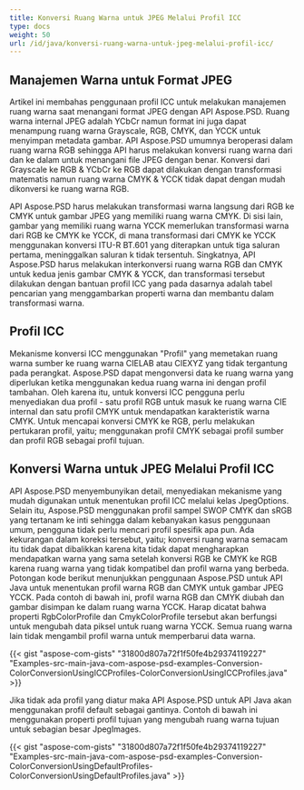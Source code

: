 ```yaml
---
title: Konversi Ruang Warna untuk JPEG Melalui Profil ICC
type: docs
weight: 50
url: /id/java/konversi-ruang-warna-untuk-jpeg-melalui-profil-icc/
---
```


## **Manajemen Warna untuk Format JPEG**


Artikel ini membahas penggunaan profil ICC untuk melakukan manajemen ruang warna saat menangani format JPEG dengan API Aspose.PSD. Ruang warna internal JPEG adalah YCbCr namun format ini juga dapat menampung ruang warna Grayscale, RGB, CMYK, dan YCCK untuk menyimpan metadata gambar. API Aspose.PSD umumnya beroperasi dalam ruang warna RGB sehingga API harus melakukan konversi ruang warna dari dan ke dalam untuk menangani file JPEG dengan benar. Konversi dari Grayscale ke RGB & YCbCr ke RGB dapat dilakukan dengan transformasi matematis namun ruang warna CMYK & YCCK tidak dapat dengan mudah dikonversi ke ruang warna RGB.



API Aspose.PSD harus melakukan transformasi warna langsung dari RGB ke CMYK untuk gambar JPEG yang memiliki ruang warna CMYK. Di sisi lain, gambar yang memiliki ruang warna YCCK memerlukan transformasi warna dari RGB ke CMYK ke YCCK, di mana transformasi dari CMYK ke YCCK menggunakan konversi ITU-R BT.601 yang diterapkan untuk tiga saluran pertama, meninggalkan saluran k tidak tersentuh. Singkatnya, API Aspose.PSD harus melakukan interkonversi ruang warna RGB dan CMYK untuk kedua jenis gambar CMYK & YCCK, dan transformasi tersebut dilakukan dengan bantuan profil ICC yang pada dasarnya adalah tabel pencarian yang menggambarkan properti warna dan membantu dalam transformasi warna.


## **Profil ICC**
Mekanisme konversi ICC menggunakan "Profil" yang memetakan ruang warna sumber ke ruang warna CIELAB atau CIEXYZ yang tidak tergantung pada perangkat. Aspose.PSD dapat mengonversi data ke ruang warna yang diperlukan ketika menggunakan kedua ruang warna ini dengan profil tambahan. Oleh karena itu, untuk konversi ICC pengguna perlu menyediakan dua profil - satu profil RGB untuk masuk ke ruang warna CIE internal dan satu profil CMYK untuk mendapatkan karakteristik warna CMYK. Untuk mencapai konversi CMYK ke RGB, perlu melakukan pertukaran profil, yaitu; menggunakan profil CMYK sebagai profil sumber dan profil RGB sebagai profil tujuan.
## **Konversi Warna untuk JPEG Melalui Profil ICC**
API Aspose.PSD menyembunyikan detail, menyediakan mekanisme yang mudah digunakan untuk menentukan profil ICC melalui kelas JpegOptions. Selain itu, Aspose.PSD menggunakan profil sampel SWOP CMYK dan sRGB yang tertanam ke inti sehingga dalam kebanyakan kasus penggunaan umum, pengguna tidak perlu mencari profil spesifik apa pun. Ada kekurangan dalam koreksi tersebut, yaitu; konversi ruang warna semacam itu tidak dapat dibalikkan karena kita tidak dapat mengharapkan mendapatkan warna yang sama setelah konversi RGB ke CMYK ke RGB karena ruang warna yang tidak kompatibel dan profil warna yang berbeda. Potongan kode berikut menunjukkan penggunaan Aspose.PSD untuk API Java untuk menentukan profil warna RGB dan CMYK untuk gambar JPEG YCCK. Pada contoh di bawah ini, profil warna RGB dan CMYK diubah dan gambar disimpan ke dalam ruang warna YCCK. Harap dicatat bahwa properti RgbColorProfile dan CmykColorProfile tersebut akan berfungsi untuk mengubah data piksel untuk ruang warna YCCK. Semua ruang warna lain tidak mengambil profil warna untuk memperbarui data warna.



{{< gist "aspose-com-gists" "31800d807a72f1f50fe4b29374119227" "Examples-src-main-java-com-aspose-psd-examples-Conversion-ColorConversionUsingICCProfiles-ColorConversionUsingICCProfiles.java" >}}



Jika tidak ada profil yang diatur maka API Aspose.PSD untuk API Java akan menggunakan profil default sebagai gantinya. Contoh di bawah ini menggunakan properti profil tujuan yang mengubah ruang warna tujuan untuk sebagian besar JpegImages.



{{< gist "aspose-com-gists" "31800d807a72f1f50fe4b29374119227" "Examples-src-main-java-com-aspose-psd-examples-Conversion-ColorConversionUsingDefaultProfiles-ColorConversionUsingDefaultProfiles.java" >}}
